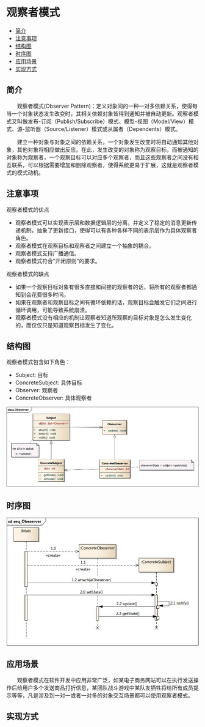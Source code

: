 # 观察者模式

* [简介](#简介)
* [注意事项](#注意事项)
* [结构图](#结构图)
* [时序图](#时序图)
* [应用场景](#应用场景)
* [实现方式](#实现方式)

## 简介
&emsp;&emsp;观察者模式(Observer Pattern)：定义对象间的一种一对多依赖关系，使得每当一个对象状态发生改变时，其相关依赖对象皆得到通知并被自动更新。观察者模式又叫做发布-订阅（Publish/Subscribe）模式、模型-视图（Model/View）模式、源-监听器（Source/Listener）模式或从属者（Dependents）模式。

&emsp;&emsp;建立一种对象与对象之间的依赖关系，一个对象发生改变时将自动通知其他对象，其他对象将相应做出反应。在此，发生改变的对象称为观察目标，而被通知的对象称为观察者，一个观察目标可以对应多个观察者，而且这些观察者之间没有相互联系，可以根据需要增加和删除观察者，使得系统更易于扩展，这就是观察者模式的模式动机。

## 注意事项
观察者模式的优点
* 观察者模式可以实现表示层和数据逻辑层的分离，并定义了稳定的消息更新传递机制，抽象了更新接口，使得可以有各种各样不同的表示层作为具体观察者角色。
* 观察者模式在观察目标和观察者之间建立一个抽象的耦合。
* 观察者模式支持广播通信。
* 观察者模式符合“开闭原则”的要求。

观察者模式的缺点
* 如果一个观察目标对象有很多直接和间接的观察者的话，将所有的观察者都通知到会花费很多时间。
* 如果在观察者和观察目标之间有循环依赖的话，观察目标会触发它们之间进行循环调用，可能导致系统崩溃。
* 观察者模式没有相应的机制让观察者知道所观察的目标对象是怎么发生变化的，而仅仅只是知道观察目标发生了变化。

## 结构图
观察者模式包含如下角色：
* Subject: 目标
* ConcreteSubject: 具体目标
* Observer: 观察者
* ConcreteObserver: 具体观察者

![observer_structure](../../images/observer_structure.jpg)

## 时序图

![observer_seq](../../images/observer_seq.jpg)

## 应用场景
&emsp;&emsp;观察者模式在软件开发中应用非常广泛，如某电子商务网站可以在执行发送操作后给用户多个发送商品打折信息，某团队战斗游戏中某队友牺牲将给所有成员提示等等，凡是涉及到一对一或者一对多的对象交互场景都可以使用观察者模式。

## 实现方式
